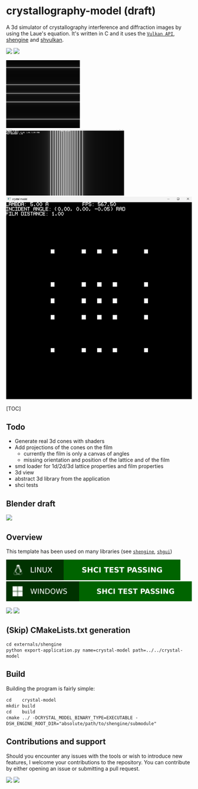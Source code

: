 # crystallography-model (draft)

A 3d simulator of crystallography interference and diffraction images by using the Laue's equation. It's written in C and it uses the [`Vulkan API`](https://www.vulkan.org), [shengine](https://github.com/mrsinho/shengine) and [shvulkan](https://github.com/mrsinho/shvulkan).

![](https://img.shields.io/badge/Sinho_softworks-FFBF00?style=for-the-badge&logo=&logoColor=white&labelColor=990042)
[![](https://img.shields.io/badge/GitHub_repository-000000?style=for-the-badge&logo=github&logoColor=white)](https://github.com/mrsinho/crystallography-model)


<img src="docs/media/lambda=5A,d=10A,alphai=90degrees.png" width="200"/>
<img src="docs/media/lambda=1A,d=10A,alphai=90degrees.png" width="320"/>
<img src="docs/media/lambda=5A,d=(10,10)A,alphai=(0, 90)degrees.png" width="525"/>

[TOC]

## Todo

* Generate real 3d cones with shaders
* Add projections of the cones on the film
    * currently the film is only a canvas of angles
    * missing orientation and position of the lattice and of the film
* smd loader for 1d/2d/3d lattice properties and film properties
* 3d view
* abstract 3d library from the application
* shci tests

## Blender draft
    
<img src="docs/media/d=2lambda.png" width="200"/>

## Overview

This template has been used on many libraries (see [`shengine`](https://mrsinho.github.io/shengine-docs), [`shgui`](https://mrsinho.github.io/shgui-docs))

![](.shci/linux/linux-exit-code.svg)
![](.shci/windows/windows-exit-code.svg)

![](https://img.shields.io/badge/Written_in_C-FFBF00?style=for-the-badge&logo=c&logoColor=white&labelColor=FFA000#.svg)
![](https://img.shields.io/badge/Compatible_with_C%2b%2b-FFBF00?style=for-the-badge&logo=c%2b%2b&logoColor=white&labelColor=FFA000#.svg)


## (Skip) CMakeLists.txt generation

```shell
cd externals/shengine
python export-application.py name=crystal-model path=../../crystal-model
```

## Build

Building the program is fairly simple:

```shell
cd    crystal-model
mkdir build
cd    build
cmake ../ -DCRYSTAL_MODEL_BINARY_TYPE=EXECUTABLE -DSH_ENGINE_ROOT_DIR="absolute/path/to/shengine/submodule"
```


## Contributions and support

Should you encounter any issues with the tools or wish to introduce new features, I welcome your contributions to the repository. You can contribute by either opening an issue or submitting a pull request.


[![](https://img.shields.io/badge/Buy_Me_A_Coffee-FFDD00?style=for-the-badge&logo=buy-me-a-coffee&logoColor=black)](https://www.buymeacoffee.com/mrsinho)
![](https://img.shields.io/badge/Sinho_softworks-FFBF00?style=for-the-badge&logo=&logoColor=white&labelColor=990042)
